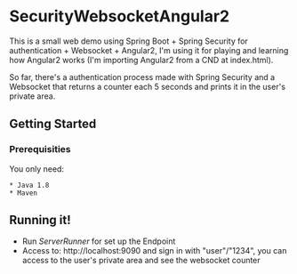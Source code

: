 # SecurityWebsocketAngular2

This is a small web demo using Spring Boot + Spring Security for authentication + Websocket + Angular2, I'm using it for playing and learning how Angular2 works (I'm importing Angular2 from a CND at index.html).

So far, there's a authentication process made with Spring Security and a Websocket that returns a counter each 5 seconds and prints it in the user's private area.

## Getting Started

### Prerequisities

You only need:

```
* Java 1.8
* Maven
```

## Running it!

* Run *ServerRunner* for set up the Endpoint
* Access to: http://localhost:9090 and sign in with "user"/"1234", you can access to the user's private area and see the websocket counter
